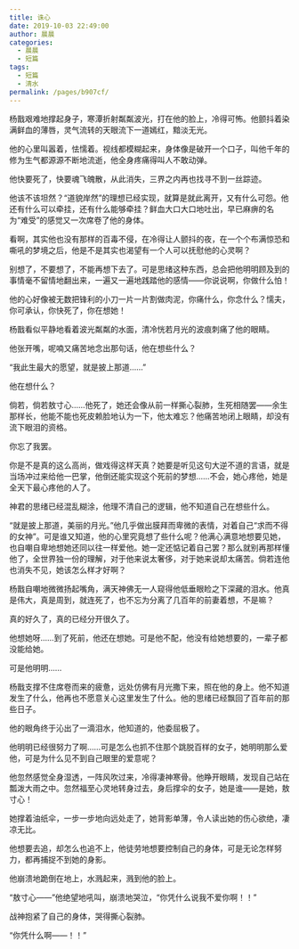 ```yaml
---
title: 诛心
date: 2019-10-03 22:49:00
author: 晨晨
categories: 
  - 晨晨
  - 短篇
tags: 
  - 短篇
  - 清水
permalink: /pages/b907cf/
---
```


杨戬艰难地撑起身子，寒潭折射粼粼波光，打在他的脸上，冷得可怖。他颤抖着染满鲜血的薄唇，灵气流转的天眼流下一道嫣红，黯淡无光。

他的心里叫嚣着，怯懦着。视线都模糊起来，身体像是破开一个口子，叫他千年的修为生气都源源不断地流逝，他全身疼痛得叫人不敢动弹。

他快要死了，快要魂飞魄散，从此消失，三界之内再也找寻不到一丝踪迹。

<!-- more -->

他该不该坦然？“道貌岸然”的理想已经实现，就算是就此离开，又有什么可怨。他还有什么可以牵挂，还有什么能够牵挂？鲜血大口大口地吐出，早已麻痹的名为“难受”的感觉又一次席卷了他的身体。

看啊，其实他也没有那样的百毒不侵，在冷得让人颤抖的夜，在一个个布满惊恐和嘶吼的梦境之后，他是不是其实也渴望有一个人可以抚慰他的心灵啊？

别想了，不要想了，不能再想下去了。可是思绪这种东西，总会把他明明顾及到的事情毫不留情地翻出来，一遍又一遍地践踏他的感情——你说说啊，你做什么怕！

他的心好像被无数把锋利的小刀一片一片割做肉泥，你痛什么，你念什么？懦夫，你可承认，你快死了，你在想她！

杨戬看似平静地看着波光粼粼的水面，清冷恍若月光的波痕刺痛了他的眼睛。

他张开嘴，呢喃又痛苦地念出那句话，他在想些什么？

“我此生最大的愿望，就是披上那道……”

他在想什么？

倘若，倘若敖寸心……他死了，她还会像从前一样撕心裂肺，生死相随罢——余生那样长，他能不能也死皮赖脸地认为一下，他太难忘？他痛苦地闭上眼睛，却没有流下眼泪的资格。

你忘了我罢。

你是不是真的这么高尚，做戏得这样天真？她要是听见这句大逆不道的言语，就是当场冲过来给他一巴掌，他倒还能实现这个死前的梦想……不会，她心疼他，她是全天下最心疼他的人了。

神君的思绪已经混乱糊涂，他理不清自己的逻辑，他不知道自己在想些什么。

“就是披上那道，美丽的月光。”他几乎做出膜拜而卑微的表情，对着自己“求而不得的女神”。可是谁又知道，他的心里究竟想了些什么呢？他满心满意地想要见她，也自嘲自卑地想她还同以往一样爱他。她一定还惦记着自己罢？那么就别再那样懂他了，全世界独一份的理解，对于他来说太奢侈，对于她来说却太痛苦。倘若连他也消失不见，她该怎么样才好啊？

杨戬自嘲地微微扬起嘴角，满天神佛无一人窥得他低垂眼睑之下深藏的泪水。他真是伟大，真是周到，就连死了，也不忘为分离了几百年的前妻着想，不是嘛？

真的好久了，真的已经分开很久了。

他想她呀……到了死前，他还在想她。可是他不配，他没有给她想要的，一辈子都没能给她。

可是他明明……

杨戬支撑不住席卷而来的疲惫，远处仿佛有月光撒下来，照在他的身上。他不知道发生了什么，他再也不愿意关心这里发生了什么。他的思绪已经飘回了百年前的那些日子。

他的眼角终于沁出了一滴泪水，他知道的，他委屈极了。

他明明已经很努力了啊……可是怎么也抓不住那个跳脱百样的女子，她明明那么爱他，可是为什么见不到自己眼里的爱意呢？

他忽然感觉全身湿透，一阵风吹过来，冷得凄神寒骨。他睁开眼睛，发现自己站在瓢泼大雨之中。忽然福至心灵地转身过去，身后撑伞的女子，她是谁——是她，敖寸心！

她撑着油纸伞，一步一步地向远处走了，她背影单薄，令人读出她的伤心欲绝，凄凉无比。

他想要去追，却怎么也追不上，他徒劳地想要控制自己的身体，可是无论怎样努力，都再捕捉不到她的身影。

他崩溃地跪倒在地上，水溅起来，溅到他的脸上。

“敖寸心——”他绝望地吼叫，崩溃地哭泣，“你凭什么说我不爱你啊！！”

战神抱紧了自己的身体，哭得撕心裂肺。

“你凭什么啊——！！”
